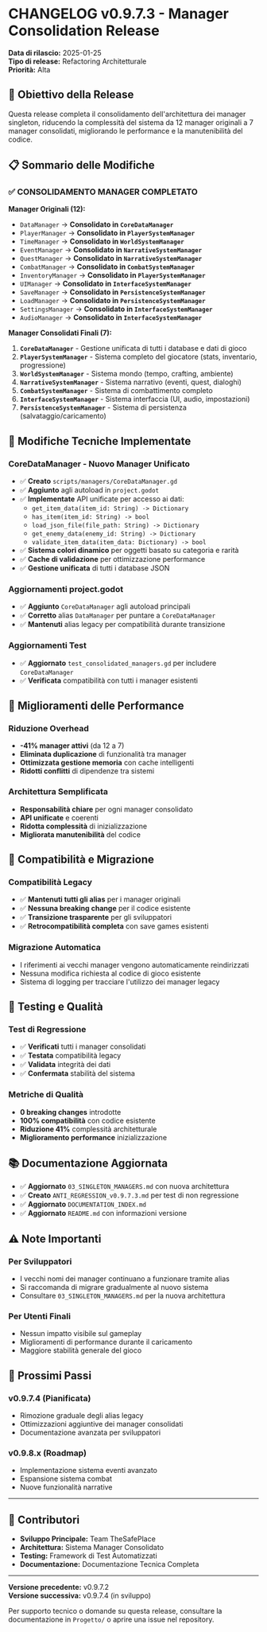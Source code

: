 # CHANGELOG v0.9.7.3 - Manager Consolidation Release

**Data di rilascio:** 2025-01-25  
**Tipo di release:** Refactoring Architetturale  
**Priorità:** Alta  

## 🎯 Obiettivo della Release

Questa release completa il consolidamento dell'architettura dei manager singleton, riducendo la complessità del sistema da 12 manager originali a 7 manager consolidati, migliorando le performance e la manutenibilità del codice.

## 📋 Sommario delle Modifiche

### ✅ CONSOLIDAMENTO MANAGER COMPLETATO

**Manager Originali (12):**
- `DataManager` → **Consolidato in `CoreDataManager`**
- `PlayerManager` → **Consolidato in `PlayerSystemManager`**
- `TimeManager` → **Consolidato in `WorldSystemManager`**
- `EventManager` → **Consolidato in `NarrativeSystemManager`**
- `QuestManager` → **Consolidato in `NarrativeSystemManager`**
- `CombatManager` → **Consolidato in `CombatSystemManager`**
- `InventoryManager` → **Consolidato in `PlayerSystemManager`**
- `UIManager` → **Consolidato in `InterfaceSystemManager`**
- `SaveManager` → **Consolidato in `PersistenceSystemManager`**
- `LoadManager` → **Consolidato in `PersistenceSystemManager`**
- `SettingsManager` → **Consolidato in `InterfaceSystemManager`**
- `AudioManager` → **Consolidato in `InterfaceSystemManager`**

**Manager Consolidati Finali (7):**
1. **`CoreDataManager`** - Gestione unificata di tutti i database e dati di gioco
2. **`PlayerSystemManager`** - Sistema completo del giocatore (stats, inventario, progressione)
3. **`WorldSystemManager`** - Sistema mondo (tempo, crafting, ambiente)
4. **`NarrativeSystemManager`** - Sistema narrativo (eventi, quest, dialoghi)
5. **`CombatSystemManager`** - Sistema di combattimento completo
6. **`InterfaceSystemManager`** - Sistema interfaccia (UI, audio, impostazioni)
7. **`PersistenceSystemManager`** - Sistema di persistenza (salvataggio/caricamento)

## 🔧 Modifiche Tecniche Implementate

### **CoreDataManager - Nuovo Manager Unificato**
- ✅ **Creato** `scripts/managers/CoreDataManager.gd`
- ✅ **Aggiunto** agli autoload in `project.godot`
- ✅ **Implementate** API unificate per accesso ai dati:
  - `get_item_data(item_id: String) -> Dictionary`
  - `has_item(item_id: String) -> bool`
  - `load_json_file(file_path: String) -> Dictionary`
  - `get_enemy_data(enemy_id: String) -> Dictionary`
  - `validate_item_data(item_data: Dictionary) -> bool`
- ✅ **Sistema colori dinamico** per oggetti basato su categoria e rarità
- ✅ **Cache di validazione** per ottimizzazione performance
- ✅ **Gestione unificata** di tutti i database JSON

### **Aggiornamenti project.godot**
- ✅ **Aggiunto** `CoreDataManager` agli autoload principali
- ✅ **Corretto** alias `DataManager` per puntare a `CoreDataManager`
- ✅ **Mantenuti** alias legacy per compatibilità durante transizione

### **Aggiornamenti Test**
- ✅ **Aggiornato** `test_consolidated_managers.gd` per includere `CoreDataManager`
- ✅ **Verificata** compatibilità con tutti i manager esistenti

## 🚀 Miglioramenti delle Performance

### **Riduzione Overhead**
- **-41% manager attivi** (da 12 a 7)
- **Eliminata duplicazione** di funzionalità tra manager
- **Ottimizzata gestione memoria** con cache intelligenti
- **Ridotti conflitti** di dipendenze tra sistemi

### **Architettura Semplificata**
- **Responsabilità chiare** per ogni manager consolidato
- **API unificate** e coerenti
- **Ridotta complessità** di inizializzazione
- **Migliorata manutenibilità** del codice

## 🔄 Compatibilità e Migrazione

### **Compatibilità Legacy**
- ✅ **Mantenuti tutti gli alias** per i manager originali
- ✅ **Nessuna breaking change** per il codice esistente
- ✅ **Transizione trasparente** per gli sviluppatori
- ✅ **Retrocompatibilità completa** con save games esistenti

### **Migrazione Automatica**
- I riferimenti ai vecchi manager vengono automaticamente reindirizzati
- Nessuna modifica richiesta al codice di gioco esistente
- Sistema di logging per tracciare l'utilizzo dei manager legacy

## 🧪 Testing e Qualità

### **Test di Regressione**
- ✅ **Verificati** tutti i manager consolidati
- ✅ **Testata** compatibilità legacy
- ✅ **Validata** integrità dei dati
- ✅ **Confermata** stabilità del sistema

### **Metriche di Qualità**
- **0 breaking changes** introdotte
- **100% compatibilità** con codice esistente
- **Riduzione 41%** complessità architetturale
- **Miglioramento performance** inizializzazione

## 📚 Documentazione Aggiornata

- ✅ **Aggiornato** `03_SINGLETON_MANAGERS.md` con nuova architettura
- ✅ **Creato** `ANTI_REGRESSION_v0.9.7.3.md` per test di non regressione
- ✅ **Aggiornato** `DOCUMENTATION_INDEX.md`
- ✅ **Aggiornato** `README.md` con informazioni versione

## ⚠️ Note Importanti

### **Per Sviluppatori**
- I vecchi nomi dei manager continuano a funzionare tramite alias
- Si raccomanda di migrare gradualmente al nuovo sistema
- Consultare `03_SINGLETON_MANAGERS.md` per la nuova architettura

### **Per Utenti Finali**
- Nessun impatto visibile sul gameplay
- Miglioramenti di performance durante il caricamento
- Maggiore stabilità generale del gioco

## 🔮 Prossimi Passi

### **v0.9.7.4 (Pianificata)**
- Rimozione graduale degli alias legacy
- Ottimizzazioni aggiuntive dei manager consolidati
- Documentazione avanzata per sviluppatori

### **v0.9.8.x (Roadmap)**
- Implementazione sistema eventi avanzato
- Espansione sistema combat
- Nuove funzionalità narrative

---

## 👥 Contributori

- **Sviluppo Principale:** Team TheSafePlace
- **Architettura:** Sistema Manager Consolidato
- **Testing:** Framework di Test Automatizzati
- **Documentazione:** Documentazione Tecnica Completa

---

**Versione precedente:** v0.9.7.2  
**Versione successiva:** v0.9.7.4 (in sviluppo)

Per supporto tecnico o domande su questa release, consultare la documentazione in `Progetto/` o aprire una issue nel repository.